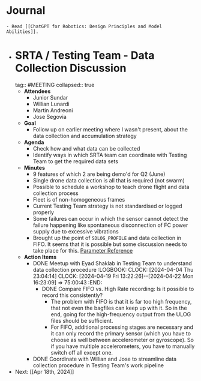 # Journal
	- Read [[ChatGPT for Robotics: Design Principles and Model Abilities]].
- # SRTA / Testing Team - Data Collection Discussion
  tag:: #MEETING
  collapsed:: true
	- **Attendees**
		- Junior Sundar
		- Willian Lunardi
		- Martin Andreoni
		- Jose Segovia
	- **Goal**
		- Follow up on earlier meeting where I wasn't present, about the data collection and accumulation strategy
	- **Agenda**
		- Check how and what data can be collected
		- Identify ways in which SRTA team can coordinate with Testing Team to get the required data sets
	- **Minutes**
		- 9 features of which 2 are being demo'd for Q2 (June)
		- Single drone data collection is all that is required (not swarm)
		- Possible to schedule a workshop to teach drone flight and data collection process
		- Fleet is of non-homogeneous frames
		- Current Testing Team strategy is not standardised or logged properly
		- Some failures can occur in which the sensor cannot detect the failure happening like spontaneous disconnection of FC power supply due to excessive vibrations
		- Brought up the point of `SDLOG_PROFILE` and data collection in FIFO. It seems that it is possible but some discussion needs to take place for this. [Parameter Reference](https://docs.px4.io/v1.12/en/advanced_config/parameter_reference.html#SDLOG_PROFILE)
	- **Action Items**
		- DONE Meetup with Eyad Shaklab in Testing Team to understand data collection procedure
		  :LOGBOOK:
		  CLOCK: [2024-04-04 Thu 23:04:14]
		  CLOCK: [2024-04-19 Fri 13:22:26]--[2024-04-22 Mon 16:23:09] =>  75:00:43
		  :END:
			- DONE Compare FIFO vs. High Rate recording: Is it possible to record this consistently?
				- The problem with FIFO is that it is far too high frequency, that not even the bagfiles can keep up with it. So in the end, going for the high-frequency output from the ULOG files should be sufficient.
				- For FIFO, additional processing stages are necessary and it can only record the primary sensor (which you have to choose as well between accelerometer or gyroscope). So if you have multiple accelerometers, you have to manually switch off all except one.
		- DONE Coordinate with Willian and Jose to streamline data collection procedure in Testing Team's work pipeline
- Next: [[Apr 18th, 2024]]